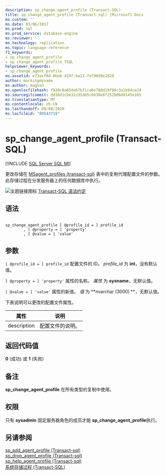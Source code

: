 ```yaml
---
description: sp_change_agent_profile (Transact-SQL)
title: sp_change_agent_profile (Transact-sql) |Microsoft Docs
ms.custom: ''
ms.date: 03/06/2017
ms.prod: sql
ms.prod_service: database-engine
ms.reviewer: ''
ms.technology: replication
ms.topic: language-reference
f1_keywords:
- sp_change_agent_profile
- sp_change_agent_profile_TSQL
helpviewer_keywords:
- sp_change_agent_profile
ms.assetid: e73acf8d-0be8-4197-ba11-fe798d0e2820
author: markingmyname
ms.author: maghan
ms.openlocfilehash: f920c8a65deb7b71ca6e780d19f06c3a1b94ce24
ms.sourcegitcommit: dd36d1cbe32cd5a65c6638e8f252b0bd8145e165
ms.translationtype: MT
ms.contentlocale: zh-CN
ms.lasthandoff: 09/08/2020
ms.locfileid: "89543719"
---
```

# <a name="sp_change_agent_profile-transact-sql"></a>sp_change_agent_profile (Transact-SQL)
[!INCLUDE [SQL Server SQL MI](../../includes/applies-to-version/sql-asdbmi.md)]

  更改存储在 [MSagent_profiles &#40;transact-sql&#41;](../../relational-databases/system-tables/msagent-profiles-transact-sql.md) 表中的复制代理配置文件的参数。 此存储过程在分发服务器上的任何数据库中执行。  
  
 ![主题链接图标](../../database-engine/configure-windows/media/topic-link.gif "“主题链接”图标") [Transact-SQL 语法约定](../../t-sql/language-elements/transact-sql-syntax-conventions-transact-sql.md)  
  
## <a name="syntax"></a>语法  
  
```  
  
sp_change_agent_profile [ @profile_id = ] profile_id   
        , [ @property = ] 'property'   
        , [ @value = ] 'value'   
```  
  
## <a name="arguments"></a>参数  
`[ @profile_id = ] profile_id` 配置文件的 ID。 *profile_id* 为 **int**，没有默认值。  
  
`[ @property = ] 'property'` 属性的名称。 *属性* 为 **sysname**，无默认值。  
  
`[ @value = ] 'value'` 属性的新值。 *值* 为 **nvarchar (3000) **，无默认值。  
  
 下表说明可以更改的配置文件属性。  
  
|属性|说明|  
|--------------|-----------------|  
|description|配置文件的说明。|  
  
## <a name="return-code-values"></a>返回代码值  
 **0** (成功) 或 **1** (失败)   
  
## <a name="remarks"></a>备注  
 **sp_change_agent_profile** 在所有类型的复制中使用。  
  
## <a name="permissions"></a>权限  
 只有 **sysadmin** 固定服务器角色的成员才能 **sp_change_agent_profile**执行。  
  
## <a name="see-also"></a>另请参阅  
 [sp_add_agent_profile &#40;Transact-sql&#41;](../../relational-databases/system-stored-procedures/sp-add-agent-profile-transact-sql.md)   
 [sp_drop_agent_profile &#40;Transact-sql&#41;](../../relational-databases/system-stored-procedures/sp-drop-agent-profile-transact-sql.md)   
 [sp_help_agent_profile &#40;Transact-sql&#41;](../../relational-databases/system-stored-procedures/sp-help-agent-profile-transact-sql.md)   
 [系统存储过程 (Transact-SQL)](../../relational-databases/system-stored-procedures/system-stored-procedures-transact-sql.md)  
  
  
